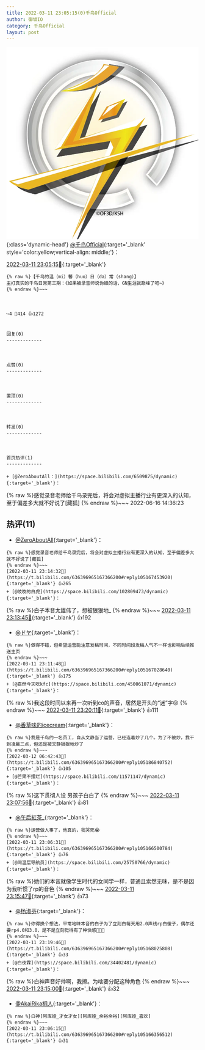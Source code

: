 ```yaml
---
title: 2022-03-11 23:05:15(0)千鸟Official
author: 御坂IO
category: 千鸟Official
layout: post
---
```


![img](/images/d7235309f85c0e1aec9d4ca9b6be983202228f8e.jpg){:class='dynamic-head'}
[@千鸟Official](https://space.bilibili.com/553771121/dynamic){:target='_blank' style='color:yellow;vertical-align: middle;'}：

[2022-03-11 23:05:15🔗](https://t.bilibili.com/636396965167366200){:target='_blank'}

~~~
{% raw %}【千鸟的温（mi）馨（huo）日（da）常（shang）】
主打真实的千鸟日常第三期：《如果被录音师说伪娘的话，GN生涯就巅峰了吧~》
{% endraw %}~~~



↪️4 💬414 👍1272


回复(0)
-------------



点赞(0)
-------------



置顶(0)
-------------



转发(0)
-------------



首页热评(1)
-------------

+ [@ZeroAboutAll：](https://space.bilibili.com/6509875/dynamic){:target='_blank'}：
~~~
{% raw %}感觉录音老师给千鸟录完后，将会对虚拟主播行业有更深入的认知，至于偏差多大就不好说了[藏狐]
{% endraw %}~~~
2022-06-16 14:36:23


热评(11)
-------------

+ [@ZeroAboutAll](https://space.bilibili.com/6509875/dynamic){:target='_blank'}：
~~~
{% raw %}感觉录音老师给千鸟录完后，将会对虚拟主播行业有更深入的认知，至于偏差多大就不好说了[藏狐]
{% endraw %}~~~
[2022-03-11 23:14:32🔗](https://t.bilibili.com/636396965167366200#reply105167453920){:target='_blank'} 👍265
+ [@吱吱的白虎](https://space.bilibili.com/102809473/dynamic){:target='_blank'}：
~~~
{% raw %}白子本音太雄伟了，想被狠狠地_
{% endraw %}~~~
[2022-03-11 23:13:45🔗](https://t.bilibili.com/636396965167366200#reply105167263136){:target='_blank'} 👍192
+ [@ドヤ](https://space.bilibili.com/85226031/dynamic){:target='_blank'}：
~~~
{% raw %}做得不错，但希望运营能注意发稿时间，不同时间段发稿人气不一样也影响后续推送主页
{% endraw %}~~~
[2022-03-11 23:11:48🔗](https://t.bilibili.com/636396965167366200#reply105167028640){:target='_blank'} 👍175
+ [@嘉然今天吃kfc](https://space.bilibili.com/450061071/dynamic){:target='_blank'}：
~~~
{% raw %}我这段时间以来再一次听到co的声音，居然是开头的“迷”字😔
{% endraw %}~~~
[2022-03-11 23:20:11🔗](https://t.bilibili.com/636396965167366200#reply105167995472){:target='_blank'} 👍111
+ [@香草味的icecream](https://space.bilibili.com/30130122/dynamic){:target='_blank'}：
~~~
{% raw %}我是千鸟的一名员工，自从文静当了运营，已经连着炒了几个。为了不被炒，我干到凌晨三点，但还是被文静狠狠地炒了
{% endraw %}~~~
[2022-03-12 06:42:43🔗](https://t.bilibili.com/636396965167366200#reply105186840752){:target='_blank'} 👍105
+ [@芒果不摆烂](https://space.bilibili.com/11571147/dynamic){:target='_blank'}：
~~~
{% raw %}这下贯彻人设 男孩子白白了
{% endraw %}~~~
[2022-03-11 23:07:56🔗](https://t.bilibili.com/636396965167366200#reply105166657936){:target='_blank'} 👍81
+ [@午后紅茶_](https://space.bilibili.com/152362472/dynamic){:target='_blank'}：
~~~
{% raw %}运营做人事了，他真的，我哭死😭
{% endraw %}~~~
[2022-03-11 23:06:31🔗](https://t.bilibili.com/636396965167366200#reply105166500784){:target='_blank'} 👍76
+ [@同温层导航员](https://space.bilibili.com/25750766/dynamic){:target='_blank'}：
~~~
{% raw %}她们的本音就像学生时代的女同学一样，普通且索然无味，是不是因为我听惯了rp的音色
{% endraw %}~~~
[2022-03-11 23:15:47🔗](https://t.bilibili.com/636396965167366200#reply105167606832){:target='_blank'} 👍73
+ [@杨淑芬](https://space.bilibili.com/564295/dynamic){:target='_blank'}：
~~~
{% raw %}你得换个想法，平常地味本音的白子为了立刻白每天用2.0声线rp白傻子，偶尔还要rp4.0和3.0，是不是立刻觉得有了种快感🥵🥵🥵
{% endraw %}~~~
[2022-03-11 23:19:46🔗](https://t.bilibili.com/636396965167366200#reply105168025808){:target='_blank'} 👍33
+ [@白夜霖](https://space.bilibili.com/34402481/dynamic){:target='_blank'}：
~~~
{% raw %}白神声音好帅啊，我擦。为啥要分配这种角色
{% endraw %}~~~
[2022-03-11 23:15:00🔗](https://t.bilibili.com/636396965167366200#reply105167350016){:target='_blank'} 👍32
+ [@AkaiRika桐人](https://space.bilibili.com/57249810/dynamic){:target='_blank'}：
~~~
{% raw %}白神[阿库娅_才女才女][阿库娅_余裕余裕][阿库娅_喜欢]
{% endraw %}~~~
[2022-03-11 23:06:15🔗](https://t.bilibili.com/636396965167366200#reply105166356512){:target='_blank'} 👍31


